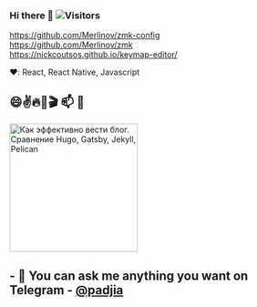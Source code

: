 ### Hi there 👋 ![Visitors](https://visitor-badge.glitch.me/badge?page_id=merlinov) 

<!--
**Merlinov/Merlinov** is a ✨ _special_ ✨ repository because its `README.md` (this file) appears on your GitHub profile.

Here are some ideas to get you started:

- 🔭 I’m currently working on ...
- 🌱 I’m currently learning ...
- 👯 I’m looking to collaborate on ...
- 🤔 I’m looking for help with ...
- 💬 Ask me about ...
- 📫 How to reach me: ...
- 😄 Pronouns: ...
- ⚡ Fun fact: ...
-->
 <span>
  <a href="https://github.com/Merlinov/zmk-config">
    https://github.com/Merlinov/zmk-config
  </a><br>
    <a href="https://github.com/Merlinov/zmk">
    https://github.com/Merlinov/zmk
  </a><br>
    <a href="https://nickcoutsos.github.io/keymap-editor/">
    https://nickcoutsos.github.io/keymap-editor/
  </a><br>
</span>

❤️: React, React Native, Javascript

## 😄✌️🔥🎥🎬 📫 📝 
<span>
  <a href="https://youtu.be/mpwxguP_H5E">
    <img src="https://img.youtube.com/vi/mpwxguP_H5E/0.jpg" alt="Как эффективно вести блог. Сравнение Hugo, Gatsby, Jekyll, Pelican" height="225px">
  </a>
</span>

## - 💬 You can ask me anything you want on Telegram - [@padjia](https://t.me/padjia) 
